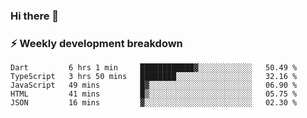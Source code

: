 ### Hi there 👋

### ⚡ Weekly development breakdown
<!--START_SECTION:waka-->
```text
Dart         6 hrs 1 min     ████████████▓░░░░░░░░░░░░   50.49 % 
TypeScript   3 hrs 50 mins   ████████░░░░░░░░░░░░░░░░░   32.16 % 
JavaScript   49 mins         █▓░░░░░░░░░░░░░░░░░░░░░░░   06.90 % 
HTML         41 mins         █▒░░░░░░░░░░░░░░░░░░░░░░░   05.75 % 
JSON         16 mins         ▓░░░░░░░░░░░░░░░░░░░░░░░░   02.30 % 
```
<!--END_SECTION:waka-->
<!--
**MarceloWis/MarceloWis** is a ✨ _special_ ✨ repository because its `README.md` (this file) appears on your GitHub profile.

Here are some ideas to get you started:

- 🔭 I’m currently working on ...
- 🌱 I’m currently learning ...
- 👯 I’m looking to collaborate on ...
- 🤔 I’m looking for help with ...
- 💬 Ask me about ...
- 📫 How to reach me: ...
- 😄 Pronouns: ...
- ⚡ Fun fact: ...
-->
